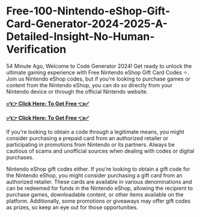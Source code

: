 # Free-100-Nintendo-eShop-Gift-Card-Generator-2024-2025-A-Detailed-Insight-No-Human-Verification

54 Minute Ago, Welcome to Code Generator 2024! Get ready to unlock the ultimate gaming experience with Free Nintendo eShop Gift Card Codes ✧. Join us Nintendo eShop codes, but if you're looking to purchase games or content from the Nintendo eShop, you can do so directly from your Nintendo device or through the official Nintendo website.

**[✅👉 Click Here: To Get Free 👈✅](https://tinyurl.com/yu8sv8t7)**

**[✅👉 Click Here: To Get Free 👈✅](https://tinyurl.com/yu8sv8t7)**

If you're looking to obtain a code through a legitimate means, you might consider purchasing a prepaid card from an authorized retailer or participating in promotions from Nintendo or its partners. Always be cautious of scams and unofficial sources when dealing with codes or digital purchases.

Nintendo eShop gift codes either. If you're looking to obtain a gift code for the Nintendo eShop, you might consider purchasing a gift card from an authorized retailer. These cards are available in various denominations and can be redeemed for funds in the Nintendo eShop, allowing the recipient to purchase games, downloadable content, or other items available on the platform. Additionally, some promotions or giveaways may offer gift codes as prizes, so keep an eye out for those opportunities.

